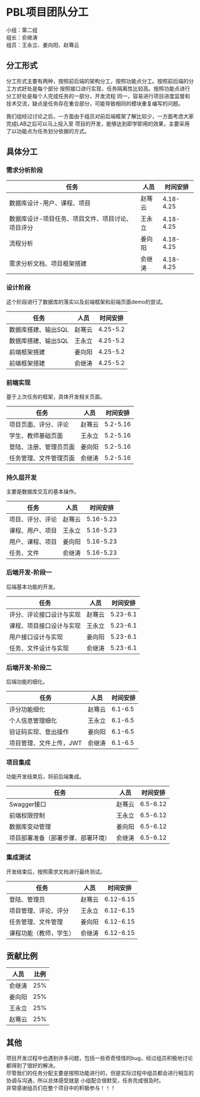 # PBL项目团队分工

小组：第二组  
组长：俞继涛  
组员：王永立、姜向阳、赵骞云  

## 分工形式

分工形式主要有两种，按照前后端的架构分工，按照功能点分工。按照前后端的分工方式好处是每个部分
按照接口进行实现，任务隔离性比较高。按照功能点进行分工好处是每个人完成任务的一部分，开发流程
同一，容易进行项目进度监督和技术交流，缺点是任务存在重合部分，可能导致相同的模块重复编写的问题。


我们组经过讨论之后，一方面由于组员对前后端框架了解比较少，一方面考虑大家完成LAB之后可以马上投入至
项目的开发，能够达到即学即用的效果，主要采用了以功能点为任务划分依据的方式。


## 具体分工

### 需求分析阶段

|任务|人员|时间安排|
|---|---|---|
|数据库设计-用户、课程、项目|赵骞云|4.18-4.25|
|数据库设计-项目任务、项目文件、项目讨论、项目评分|王永立|4.18-4.25|
|流程分析|姜向阳|4.18-4.25|
|需求分析文档、项目框架搭建|俞继涛|4.18-4.25|

### 设计阶段

这个阶段进行了数据库的落实以及前端框架和前端页面demo的尝试。

|任务|人员|时间安排|
|---|---|---|
|数据库搭建、输出SQL|赵骞云|4.25-5.2|
|数据库搭建、输出SQL|王永立|4.25-5.2|
|前端框架搭建|姜向阳|4.25-5.2|
|前端框架搭建|俞继涛|4.25-5.2|

### 前端实现

基于上次任务的框架，具体开发相关页面。

|任务|人员|时间安排|
|---|---|---|
|项目页面、评分、评论|赵骞云|5.2-5.16|
|学生、教师基础页面|王永立|5.2-5.16|
|登陆、注册、管理员页面|姜向阳|5.2-5.16|
|任务管理、文件管理页面|俞继涛|5.2-5.16|

### 持久层开发

主要是数据库交互的基本操作。

|任务|人员|时间安排|
|---|---|---|
|项目、评分、评论|赵骞云|5.16-5.23|
|课程、用户、项目|王永立|5.16-5.23|
|用户、课程、项目|姜向阳|5.16-5.23|
|任务、文件|俞继涛|5.16-5.23|

### 后端开发-阶段一

后端基本功能的开发。

|任务|人员|时间安排|
|---|---|---|
|评分、评论接口设计与实现|赵骞云|5.23-6.1|
|课程、项目接口设计与实现|王永立|5.23-6.1|
|用户接口设计与实现|姜向阳|5.23-6.1|
|任务、文件设计与实现|俞继涛|5.23-6.1|


### 后端开发-阶段二

后端功能的细化。

|任务|人员|时间安排|
|---|---|---|
|评分功能细化|赵骞云|6.1-6.5|
|个人信息管理细化|王永立|6.1-6.5|
|验证码实现、登出操作|姜向阳|6.1-6.5|
|项目管理、文件上传，JWT|俞继涛|6.1-6.5|

### 项目集成

功能开发结束后，将前后端集成。

|任务|人员|时间安排|
|---|---|---|
|Swagger接口|赵骞云|6.5-6.12|
|前端权限控制|王永立|6.5-6.12|
|数据库变动管理|姜向阳|6.5-6.12|
|项目部署准备（部署步骤、部署环境）|俞继涛|6.5-6.12|

### 集成测试

开发结束后，按照需求文档进行最终测试。

|任务|人员|时间安排|
|---|---|---|
|登陆、管理员|赵骞云|6.12-6.15|
|项目管理、评论、评分|王永立|6.12-6.15|
|任务管理、文件管理|姜向阳|6.12-6.15|
|课程功能（教师，学生）|俞继涛|6.12-6.15|

## 贡献比例

|人员|比例|
|---|---|
|俞继涛|25%|
|姜向阳|25%|
|王永立|25%|
|赵骞云|25%|

## 其他

项目开发过程中也遇到许多问题，包括一些奇奇怪怪的bug，经过组员积极地讨论都得到了很好的解决。  
尽管我们的任务分配主要是按照功能进行的，但是实际过程中组员都会进行相互的协调与沟通，所以总体感受就是
小组配合很默契，任务完成很及时。  
非常感谢组员们在整个项目中的积极参与！！！